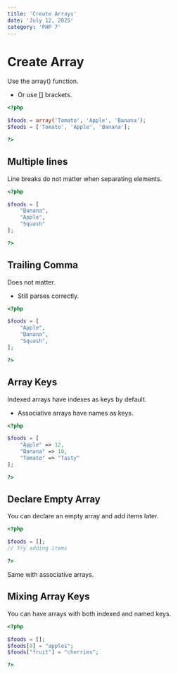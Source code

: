 ```yaml
---
title: 'Create Arrays'
date: 'July 12, 2025'
category: 'PHP 7'
---
```


# Create Array

Use the array() function.
- Or use [] brackets.

```php
<?php

$foods = array('Tomato', 'Apple', 'Banana');
$foods = ['Tomato', 'Apple', 'Banana'];

?>
```

## Multiple lines

Line breaks do not matter when separating elements.

```php
<?php

$foods = [
    "Banana",
    "Apple",
    "Squash"
];

?>
```

## Trailing Comma

Does not matter.
- Still parses correctly.

```php
<?php

$foods = [
    "Apple",
    "Banana",
    "Squash",
];

?>
```

## Array Keys

Indexed arrays have indexes as keys by default.
- Associative arrays have names as keys.

```php
<?php

$foods = [
    "Apple" => 12,
    "Banana" => 10,
    "Tomato" => "Tasty"
];

?>
```

## Declare Empty Array

You can declare an empty array and add items later.

```php
<?php

$foods = [];
// Try adding items

?>
```

Same with associative arrays.

## Mixing Array Keys

You can have arrays with both indexed and named keys.

```php
<?php

$foods = [];
$foods[0] = "apples";
$foods["fruit"] = "cherries";

?>
```